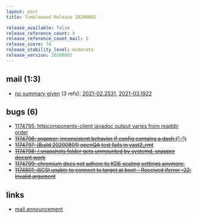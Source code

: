 ```yaml
---
layout: post
title: Tumbleweed Release 20200802

release_available: false
release_reference_count: 9
release_reference_count_mail: 3
release_score: 74
release_stability_level: moderate
release_version: 20200802
---
```


## mail (1:3)

- [no summary given](https://github.com/boombatower/tumbleweed-review/issues/10) (3 refs); [2021-02.2531](https://github.com/boombatower/tumbleweed-review/issues/10), [2021-03.1922](https://github.com/boombatower/tumbleweed-review/issues/10)

## bugs (6)

<!--more-->

- [1174795: httpcomponents-client javadoc output varies from readdir order](https://bugzilla.opensuse.org/show_bug.cgi?id=1174795)
- ~~[1174796: snapper: inconsistent behavior if config contains a dash ("-")](https://bugzilla.opensuse.org/show_bug.cgi?id=1174796)~~
- ~~[1174797: \[Build 20200801\] openQA test fails in yast2_rmt](https://bugzilla.opensuse.org/show_bug.cgi?id=1174797)~~
- ~~[1174798: /.snapshots folder gets unmounted by systemd. snapper doesnt work](https://bugzilla.opensuse.org/show_bug.cgi?id=1174798)~~
- ~~[1174799: chromium does not adhere to KDE scaling settings anymore.](https://bugzilla.opensuse.org/show_bug.cgi?id=1174799)~~
- ~~[1174801: iSCSI unable to connect to target at boot - Received iferror -22: Invalid argument](https://bugzilla.opensuse.org/show_bug.cgi?id=1174801)~~



## links

- [mail announcement](https://github.com/boombatower/tumbleweed-review/issues/10)
